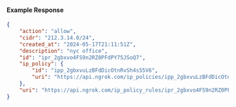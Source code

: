 <!-- Code generated for API Clients. DO NOT EDIT. -->

#### Example Response

```json
{
	"action": "allow",
	"cidr": "212.3.14.0/24",
	"created_at": "2024-05-17T21:11:51Z",
	"description": "nyc office",
	"id": "ipr_2gbxvo4FS9n2RZ0PFdPY75JSoQ7",
	"ip_policy": {
		"id": "ipp_2gbxvuLzBFdDicOtnRvSh4s55V6",
		"uri": "https://api.ngrok.com/ip_policies/ipp_2gbxvuLzBFdDicOtnRvSh4s55V6"
	},
	"uri": "https://api.ngrok.com/ip_policy_rules/ipr_2gbxvo4FS9n2RZ0PFdPY75JSoQ7"
}
```

